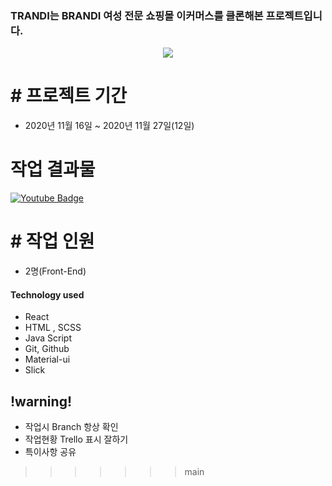 
### TRANDI는 BRANDI 여성 전문 쇼핑몰 이커머스를 클론해본 프로젝트입니다.

<p align="center">
<img src="https://user-images.githubusercontent.com/68217675/104835114-a68ed400-58e7-11eb-8907-443860adfe8f.jpg"/>
</p>

# # 프로젝트 기간

- 2020년 11월 16일 ~ 2020년 11월 27일(12일)


# 작업 결과물
 [![Youtube Badge](https://img.shields.io/badge/Youtube-ff0000?style=for-the-badge&logo=youtube&link=https://www.youtube.com/watch?v=19DTSxLyBX0)](https://www.youtube.com/watch?v=19DTSxLyBX0)



# # 작업 인원

- 2명(Front-End)
#### Technology used

* React
* HTML , SCSS
* Java Script
* Git, Github
* Material-ui
* Slick

##  !warning!

* 작업시 Branch 항상 확인
* 작업현황 Trello 표시 잘하기
* 특이사항 공유
>>>>>>> main
